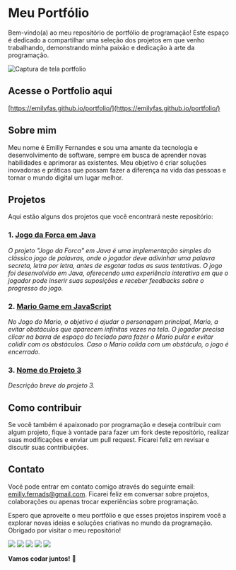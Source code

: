 # Meu Portfólio 

Bem-vindo(a) ao meu repositório de portfólio de programação! Este espaço é dedicado a compartilhar uma seleção dos projetos em que venho trabalhando, demonstrando minha paixão e dedicação à arte da programação.

![Captura de tela portfolio](https://github.com/emilyfas/portfolio/assets/115494759/6df1e60f-8a42-4397-8afc-b1e595925952)


## Acesse o Portfolio aqui

[https://emilyfas.github.io/portfolio/](https://emilyfas.github.io/portfolio/)

## Sobre mim

Meu nome é Emilly Fernandes e sou uma amante da tecnologia e desenvolvimento de software, sempre em busca de aprender novas habilidades e aprimorar as existentes. Meu objetivo é criar soluções inovadoras e práticas que possam fazer a diferença na vida das pessoas e tornar o mundo digital um lugar melhor.

## Projetos

Aqui estão alguns dos projetos que você encontrará neste repositório:

### 1. [Jogo da Forca em Java](https://github.com/emilyfas/jogo-da-forca-java)
_O projeto "Jogo da Forca" em Java é uma implementação simples do clássico jogo de palavras, onde o jogador deve adivinhar uma palavra secreta, letra por letra, antes de esgotar todas as suas tentativas. O jogo foi desenvolvido em Java, oferecendo uma experiência interativa em que o jogador pode inserir suas suposições e receber feedbacks sobre o progresso do jogo._

### 2. [Mario Game em JavaScript](https://github.com/emilyfas/mario-game)
_No Jogo do Mario, o objetivo é ajudar o personagem principal, Mario, a evitar obstáculos que aparecem infinitas vezes na tela. O jogador precisa clicar na barra de espaço do teclado para fazer o Mario pular e evitar colidir com os obstáculos. Caso o Mario colida com um obstáculo, o jogo é encerrado._

### 3. [Nome do Projeto 3](link-para-o-projeto-3)
_Descrição breve do projeto 3._

## Como contribuir

Se você também é apaixonado por programação e deseja contribuir com algum projeto, fique à vontade para fazer um fork deste repositório, realizar suas modificações e enviar um pull request. Ficarei feliz em revisar e discutir suas contribuições.

## Contato

Você pode entrar em contato comigo através do seguinte email: emilly.fernads@gmail.com. Ficarei feliz em conversar sobre projetos, colaborações ou apenas trocar experiências sobre programação.

Espero que aproveite o meu portfólio e que esses projetos inspirem você a explorar novas ideias e soluções criativas no mundo da programação. Obrigado por visitar o meu repositório!

<div>
<a href="https://wa.me/5531989018696?text=Me+mande+um+Oi+%3A%29" target="_blank"><img src="https://img.shields.io/badge/WhatsApp-25D366?style=for-the-badge&logo=whatsapp&logoColor=white" target="_blank"></a>
<a href="https://instagram.com/emillygarai" target="_blank"><img src="https://img.shields.io/badge/-Instagram-%23E4405F?style=for-the-badge&logo=instagram&logoColor=white" target="_blank"></a>
<a href="https://twitter.com/emilly_fernads" target="_blank"><img src="https://img.shields.io/badge/Twitter-1DA1F2?style=for-the-badge&logo=twitter&logoColor=white" target="_blank"></a>
<a href = "mailto:emilly.fernandesads@gmail.com"><img src="https://img.shields.io/badge/Gmail-D14836?style=for-the-badge&logo=gmail&logoColor=white" target="_blank"></a>
<a href="https://www.linkedin.com/in/emilly-fernandes" target="_blank"><img src="https://img.shields.io/badge/-LinkedIn-%230077B5?style=for-the-badge&logo=linkedin&logoColor=white" target="_blank"></a>   
</div>

**Vamos codar juntos!** 🚀
